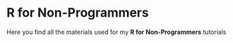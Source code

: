# R for Non-Programmers
Here you find all the materials used for my **R for Non-Programmers** tutorials
